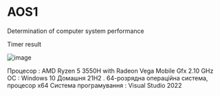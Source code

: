 # AOS1

Determination of computer system performance

Timer result

![image](https://user-images.githubusercontent.com/85554065/195657469-5cb1f23c-81fe-4d34-8bdf-5c5dd9a03687.png)

Процесор : AMD Ryzen 5 3550H with Radeon Vega Mobile Gfx     2.10 GHz
OC : Windows 10  Домашня  21Н2  . 64-розрядна операційна система, процесор x64
Cистема програмування : Visual Studio 2022
